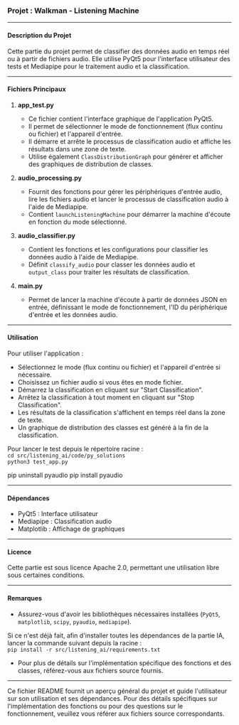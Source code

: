 ### Projet : Walkman - Listening Machine

---

#### Description du Projet

Cette partie du projet permet de classifier des données audio en temps réel ou à partir de fichiers audio. Elle utilise PyQt5 pour l'interface utilisateur des tests et Mediapipe pour le traitement audio et la classification.

---

#### Fichiers Principaux

1. **app_test.py**
   - Ce fichier contient l'interface graphique de l'application PyQt5.
   - Il permet de sélectionner le mode de fonctionnement (flux continu ou fichier) et l'appareil d'entrée.
   - Il démarre et arrête le processus de classification audio et affiche les résultats dans une zone de texte.
   - Utilise également `ClassDistributionGraph` pour générer et afficher des graphiques de distribution de classes.

2. **audio_processing.py**
   - Fournit des fonctions pour gérer les périphériques d'entrée audio, lire les fichiers audio et lancer le processus de classification audio à l'aide de Mediapipe.
   - Contient `launchListeningMachine` pour démarrer la machine d'écoute en fonction du mode sélectionné.

3. **audio_classifier.py**
   - Contient les fonctions et les configurations pour classifier les données audio à l'aide de Mediapipe.
   - Définit `classify_audio` pour classer les données audio et `output_class` pour traiter les résultats de classification.

4. **main.py**
   - Permet de lancer la machine d'écoute à partir de données JSON en entrée, définissant le mode de fonctionnement, l'ID du périphérique d'entrée et les données audio.

---

#### Utilisation

Pour utiliser l'application :
- Sélectionnez le mode (flux continu ou fichier) et l'appareil d'entrée si nécessaire.
- Choisissez un fichier audio si vous êtes en mode fichier.
- Démarrez la classification en cliquant sur "Start Classification".
- Arrêtez la classification à tout moment en cliquant sur "Stop Classification".
- Les résultats de la classification s'affichent en temps réel dans la zone de texte.
- Un graphique de distribution des classes est généré à la fin de la classification.

Pour lancer le test depuis le répertoire racine :\
`cd src/listening_ai/code/py_solutions`\
`python3 test_app.py`

pip uninstall pyaudio
pip install pyaudio

---

#### Dépendances

- PyQt5 : Interface utilisateur
- Mediapipe : Classification audio
- Matplotlib : Affichage de graphiques

---

#### Licence

Cette partie est sous licence Apache 2.0, permettant une utilisation libre sous certaines conditions.

---

#### Remarques

- Assurez-vous d'avoir les bibliothèques nécessaires installées (`PyQt5`, `matplotlib`, `scipy`, `pyaudio`, `mediapipe`).

Si ce n'est déjà fait, afin d'installer toutes les dépendances de la partie IA, lancer la commande suivant depuis la racine :\
`pip install -r src/listening_ai/requirements.txt`

- Pour plus de détails sur l'implémentation spécifique des fonctions et des classes, référez-vous aux fichiers source fournis.

---

Ce fichier README fournit un aperçu général du projet et guide l'utilisateur sur son utilisation et ses dépendances. Pour des détails spécifiques sur l'implémentation des fonctions ou pour des questions sur le fonctionnement, veuillez vous référer aux fichiers source correspondants.